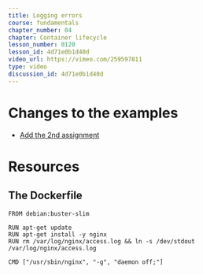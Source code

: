 ```yaml
---
title: Logging errors
course: fundamentals
chapter_number: 04
chapter: Container lifecycle
lesson_number: 0120
lesson_id: 4d71e0b1d40d
video_url: https://vimeo.com/259597811
type: video
discussion_id: 4d71e0b1d40d
---
```

# Changes to the examples
* [Add the 2nd assignment](https://github.com/learndocker/docker_examples/commit/93492dc)

# Resources
## The Dockerfile
```
FROM debian:buster-slim

RUN apt-get update
RUN apt-get install -y nginx
RUN rm /var/log/nginx/access.log && ln -s /dev/stdout /var/log/nginx/access.log

CMD ["/usr/sbin/nginx", "-g", "daemon off;"]
```
